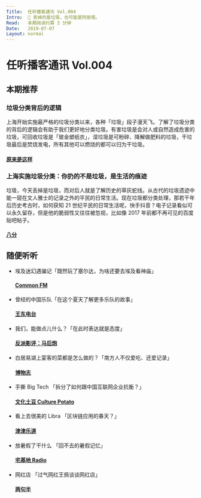 ```yaml
---
Title:  任听播客通讯 Vol.004
Intro:  🚮 丢掉的是垃圾，也可能是阿丽塔。
Read:   本期阅读约需 3 分钟
Date:   2019-07-07
Layout: normal
---
```


# 任听播客通讯 Vol.004


## 本期推荐

### 垃圾分类背后的逻辑
上海开始实施最严格的垃圾分类以来，各种「垃圾」段子漫天飞。了解了垃圾分类的背后的逻辑会有助于我们更好地分类垃圾。有害垃圾是会对人或自然造成危害的垃圾，可回收垃圾是「玻金塑纸衣」，湿垃圾是可粉碎、降解做肥料的垃圾，干垃圾最后是焚烧发电，所有其他可以燃烧的都可以归为干垃圾。
#### [原来是这样](https://getpodcast.xyz/data/lizhi/318375.xml)

### 上海实施垃圾分类：你扔的不是垃圾，是生活的痕迹
垃圾，今天丢掉是垃圾，而对后人就是了解历史的草灰蛇线。从古代的垃圾遗迹中能一窥在文人雅士的记录之外的平民的日常生活。现在垃圾都分类处理，那若干年后历史考古时，如何获知 21 世纪平民的日常生活呢，快手抖音？电子记录看似可以永久留存，但是他的脆弱性又往往被忽视，比如像 2017 年前都不再可见的百度贴吧帖子。
#### [八分](https://api.vistopia.com.cn/rss/program/11.xml)


## 随便听听

* 埃及迷幻遇骗记「既然玩了塞尔达，为啥还要去埃及看神庙」
  #### [Common FM](https://getpodcast.xyz/data/163/527107724.xml)
* 曾经的中国乐队「在这个夏天了解更多乐队的故事」
  #### [王东电台](https://getpodcast.xyz/data/163/12.xml)
* 我们，能做点儿什么？「在此时表达就是态度」
  #### [反派影评：马后炮](https://getpodcast.xyz/data/weixin/fanpaidy-mahoupao.xml)
* 白居易湖上宴客的菜都是怎么做的？「南方人不仅爱吃、还爱记录」
  #### [博物志](https://feeds.fireside.fm/museelogue/rss)
* 手撕 Big Tech 「拆分了如何跟中国互联网企业抗衡？」
  #### [文化土豆 Culture Potato](http://www.spreaker.com/show/2571819/episodes/feed)
* 看上去很美的 Libra 「区块链应用的春天？」
  #### [津津乐道](http://feeds.jjldbk.com/all.xml)
* 放暑假了干什么 「回不去的暑假记忆」
  #### [宅基地 Radio](https://getpodcast.xyz/data/163/350603080.xml)
* 网红店 「过气网红王佩谈谈网红店」
  #### [两句半](https://anchor.fm/s/c401f44/podcast/rss)
